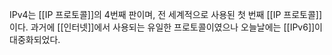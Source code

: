 IPv4는 [[IP 프로토콜]]의 4번째 판이며, 전 세계적으로 사용된 첫 번째 [[IP 프로토콜]]이다. 과거에 [[인터넷]]에서 사용되는 유일한 프로토콜이였으나 오늘날에는 [[IPv6]]이 대중화되었다.